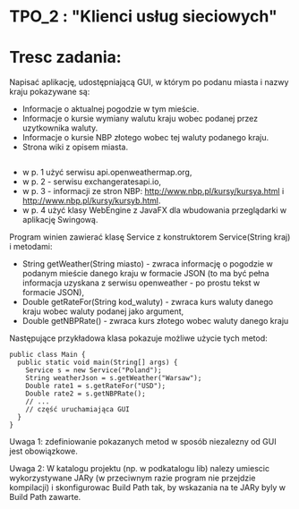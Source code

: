 # TPO_2 : "Klienci usług sieciowych"

# Tresc zadania:

Napisać aplikację, udostępniającą GUI, w którym po podanu miasta i nazwy kraju pokazywane są:
- Informacje o aktualnej pogodzie w tym mieście.
- Informacje o kursie wymiany walutu kraju wobec podanej przez uzytkownika waluty.
- Informacje o kursie NBP złotego wobec tej waluty podanego kraju.
- Strona wiki z opisem miasta.
```
```
- w p. 1 użyć serwisu api.openweathermap.org,
- w p. 2 - serwisu exchangeratesapi.io,
- w p. 3 - informacji ze stron NBP: http://www.nbp.pl/kursy/kursya.html i http://www.nbp.pl/kursy/kursyb.html.
- w p. 4 użyć klasy WebEngine z JavaFX dla wbudowania przeglądarki w aplikację Swingową.

Program winien zawierać klasę Service z konstruktorem Service(String kraj) i metodami:
- String getWeather(String miasto) - zwraca informację o pogodzie w podanym mieście danego kraju w formacie JSON (to ma być pełna informacja uzyskana z serwisu openweather - po prostu tekst w formacie JSON),
- Double getRateFor(String kod_waluty) - zwraca kurs waluty danego kraju wobec waluty podanej jako argument,
- Double getNBPRate() - zwraca kurs złotego wobec waluty danego kraju

Następujące przykładowa klasa  pokazuje możliwe użycie tych metod:
```
public class Main {
  public static void main(String[] args) {
    Service s = new Service("Poland");
    String weatherJson = s.getWeather("Warsaw");
    Double rate1 = s.getRateFor("USD");
    Double rate2 = s.getNBPRate();
    // ...
    // część uruchamiająca GUI
  }
}
```
Uwaga 1: zdefiniowanie pokazanych metod w sposób niezalezny od GUI jest obowiązkowe.

Uwaga 2:  W katalogu projektu (np. w podkatalogu lib) nalezy umiescic wykorzystywane JARy (w przeciwnym razie program nie przejdzie kompilacji) i skonfigurowac Build Path tak, by wskazania na te JARy byly w Build Path zawarte.
